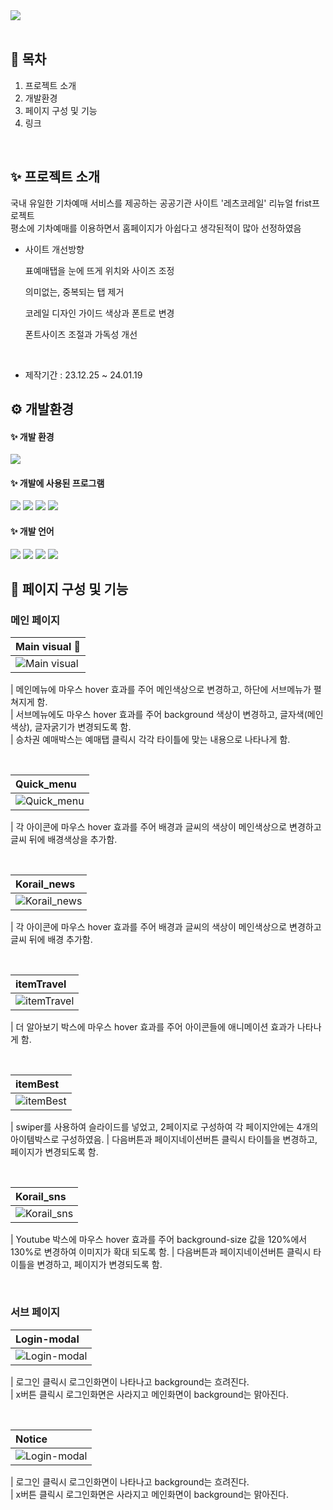 <div>
    <img src="https://capsule-render.vercel.app/api?type=waving&color=gradient&height=240&text=LetsKorail%20Renewal&animation=fadeIn&fontColor=000000&fontSize=60" />
</div>

<br>

## 📌 목차
1. 프로젝트 소개
2. 개발환경
3. 페이지 구성 및 기능
4. 링크

<br>

## ✨ 프로젝트 소개
국내 유일한 기차예매 서비스를 제공하는 공공기관 사이트 '레츠코레일' 리뉴얼 frist프로젝트<br>
평소에 기차예매를 이용하면서 홈페이지가 아쉽다고 생각된적이 많아 선정하였음

- 사이트 개선방향 <br>
  <p>표예매탭을 눈에 뜨게 위치와 사이즈 조정</p>
  <p>의미없는, 중복되는 탭 제거</p>
  <p>코레일 디자인 가이드 색상과 폰트로 변경</p>
  <p>폰트사이즈 조절과 가독성 개선</p>
<br>

- 제작기간 : 23.12.25 ~ 24.01.19

## ⚙ 개발환경

####  ✨  개발 환경
<img src="https://img.shields.io/badge/Windows10-0078D6?style=flat-square&logo=windows10&logoColor=white"/>

####   ✨ 개발에 사용된 프로그램
<img src="https://img.shields.io/badge/VS_code-007ACC?style=flat-square&logo=visualstudiocode&logoColor=white"/> <img src="https://img.shields.io/badge/Figma-F24E1E?style=flat-square&logo=figma&logoColor=white"/> <img src="https://img.shields.io/badge/Adobe_Illustrator-FF9A00?style=flat-square&logo=adobeillustrator&logoColor=white"/> <img src="https://img.shields.io/badge/Adobe_photoshop-31A8FF?style=flat-square&logo=adobephotoshop&logoColor=white"/>

####   ✨ 개발 언어
<img src="https://img.shields.io/badge/html5-E34F26?style=flat-square&logo=html5&logoColor=white"/> <img src="https://img.shields.io/badge/css3-1572B6?style=flat-square&logo=css3&logoColor=white"/> <img src="https://img.shields.io/badge/javascript-F7DF1E?style=flat-square&logo=javascript&logoColor=white"/> <img src="https://img.shields.io/badge/swiper-6332F6?style=flat-square&logo=swiper&logoColor=white"/> 

## 📑 페이지 구성 및 기능

### 메인 페이지

| Main visual  🎫                                                                                                   |
| :---------------------------------------------------------------------------------------------------------------------- |
| ![Main visual](https://github.com/Nohheeju/Portfolio-LetsKorail/assets/152961667/a03d7557-756f-463f-9293-c17def9ff1f9) |

| 메인메뉴에 마우스 hover 효과를 주어 메인색상으로 변경하고, 하단에 서브메뉴가 펼쳐지게 함. <br>
| 서브메뉴에도 마우스 hover 효과를 주어 background 색상이 변경하고, 글자색(메인색상), 글자굵기가 변경되도록 함. <br>
| 승차권 예매박스는 예매탭 클릭시 각각 타이틀에 맞는 내용으로 나타나게 함.

<br>

| Quick_menu                                                                                                  |
| :---------------------------------------------------------------------------------------------------------------------- |
| ![Quick_menu](https://github.com/Nohheeju/Portfolio-LetsKorail/assets/152961667/a2e11f1d-ed0e-410c-a09f-89e0e913a113) |

| 각 아이콘에 마우스 hover 효과를 주어 배경과 글씨의 색상이 메인색상으로 변경하고 글씨 뒤에 배경색상을 추가함.

<br>

| Korail_news                                                                                                  |
| :---------------------------------------------------------------------------------------------------------------------- |
| ![Korail_news](https://github.com/Nohheeju/Portfolio-LetsKorail/assets/152961667/ca2fb102-ce94-4162-9301-b7d44b2f7793) |

| 각 아이콘에 마우스 hover 효과를 주어 배경과 글씨의 색상이 메인색상으로 변경하고 글씨 뒤에 배경 추가함.

<br>

| itemTravel                                                                                                 |
| :---------------------------------------------------------------------------------------------------------------------- |
| ![itemTravel](https://github.com/Nohheeju/Portfolio-LetsKorail/assets/152961667/1df6c235-b6ee-4ef1-b0e9-0d00fd5a53e3) |

| 더 알아보기 박스에 마우스 hover 효과를 주어 아이콘들에 애니메이션 효과가 나타나게 함.

<br>

| itemBest                                                                                                |
| :---------------------------------------------------------------------------------------------------------------------- |
| ![itemBest](https://github.com/Nohheeju/Portfolio-LetsKorail/assets/152961667/cd611440-cf11-41dd-9b09-b1ff3ff2123f) |

| swiper를 사용하여 슬라이드를 넣었고, 2페이지로 구성하여 각 페이지안에는 4개의 아이템박스로 구성하였음.
| 다음버튼과 페이지네이션버튼 클릭시 타이틀을 변경하고, 페이지가 변경되도록 함.

<br>

| Korail_sns                                                                                                |
| :---------------------------------------------------------------------------------------------------------------------- |
| ![Korail_sns](https://github.com/Nohheeju/Portfolio-LetsKorail/assets/152961667/4514ef65-75da-44ad-9c36-910fefd24aad) |

| Youtube 박스에 마우스 hover 효과를 주어 background-size 값을 120%에서 130%로 변경하여 이미지가 확대 되도록 함.
| 다음버튼과 페이지네이션버튼 클릭시 타이틀을 변경하고, 페이지가 변경되도록 함.

<br>

### 서브 페이지

| Login-modal                                                                                                    |
| :---------------------------------------------------------------------------------------------------------------------- |
| ![Login-modal](https://github.com/Nohheeju/Portfolio-LetsKorail/assets/152961667/726b7c6c-b8d6-4bdd-969f-0c675ffc06fb) |

| 로그인 클릭시 로그인화면이 나타나고 background는 흐려진다. <br>
| x버튼 클릭시 로그인화면은 사라지고 메인화면이 background는 맑아진다.

<br>

| Notice                                                                                                    |
| :---------------------------------------------------------------------------------------------------------------------- |
| ![Login-modal](https://github.com/Nohheeju/Portfolio-LetsKorail/assets/152961667/726b7c6c-b8d6-4bdd-969f-0c675ffc06fb) |

| 로그인 클릭시 로그인화면이 나타나고 background는 흐려진다. <br>
| x버튼 클릭시 로그인화면은 사라지고 메인화면이 background는 맑아진다.

<br>


